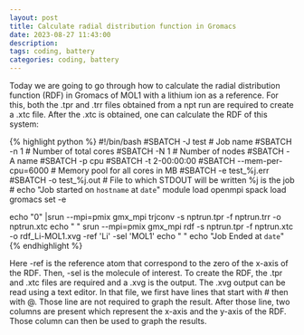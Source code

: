 ```yaml
---
layout: post
title: Calculate radial distribution function in Gromacs
date: 2023-08-27 11:43:00
description:
tags: coding, battery
categories: coding, battery
---
```


Today we are going to go through how to calculate the radial distribution function (RDF) in Gromacs of MOL1 with a lithium ion as a reference. For this, both the .tpr and .trr files obtained from a npt run are required to create a .xtc file. After the .xtc is obtained, one can calculate the RDF of this system: 

{% highlight python %} 
#!/bin/bash
#SBATCH -J test # Job name
#SBATCH -n 1 # Number of total cores
#SBATCH -N 1 # Number of nodes
#SBATCH -A name
#SBATCH -p cpu
#SBATCH -t 2-00:00:00
#SBATCH --mem-per-cpu=6000 # Memory pool for all cores in MB
#SBATCH -e test_%j.err
#SBATCH -o test_%j.out # File to which STDOUT will be written %j is the job #
echo "Job started on `hostname` at `date`"
module load openmpi
spack load gromacs
set -e

echo "0" |srun --mpi=pmix gmx_mpi trjconv -s nptrun.tpr -f nptrun.trr -o nptrun.xtc
echo " "
srun --mpi=pmix gmx_mpi rdf -s nptrun.tpr -f nptrun.xtc -o rdf_Li-MOL1.xvg -ref 'Li' -sel 'MOL1'
echo " "
echo "Job Ended at `date`"
{% endhighlight %}

Here -ref is the reference atom that correspond to the zero of the x-axis of the RDF. Then, -sel is the molecule of interest. To create the RDF, the .tpr and .xtc files are required and a .xvg is the output. The .xvg output can be read using a text editor. In that file, we first have lines that start with # then with @. Those line are not required to graph the result. After those line, two columns are present which represent the x-axis and the y-axis of the RDF. Those column can then be used to graph the results. 

